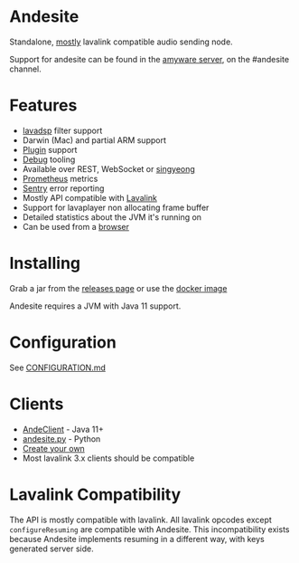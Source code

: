 # Andesite

Standalone, [mostly](#lavalink-compatibility) lavalink compatible audio sending node.

Support for andesite can be found in the [amyware server](https://discord.gg/PVzMmea), 
on the #andesite channel.

# Features

- [lavadsp](https://github.com/natanbc/lavadsp) filter support
- Darwin (Mac) and partial ARM support
- [Plugin](https://github.com/natanbc/andesite-node/blob/master/PLUGINS.md) support
- [Debug](https://github.com/natanbc/andesite-node/blob/master/DEBUGGING.md) tooling
- Available over REST, WebSocket or [singyeong](https://github.com/queer/singyeong)
- [Prometheus](https://prometheus.io) metrics
- [Sentry](https://sentry.io) error reporting
- Mostly API compatible with [Lavalink](https://github.com/Frederikam/Lavalink)
- Support for lavaplayer non allocating frame buffer
- Detailed statistics about the JVM it's running on
- Can be used from a [browser](https://github.com/natanbc/andesite-node/blob/master/API.md#browser)

# Installing

Grab a jar from the [releases page](https://github.com/natanbc/andesite-node/releases)
or use the [docker image](https://hub.docker.com/r/natanbc/andesite)

Andesite requires a JVM with Java 11 support.

# Configuration

See [CONFIGURATION.md](https://github.com/natanbc/andesite-node/blob/master/CONFIGURATION.md)

# Clients

- [AndeClient](https://github.com/arudiscord/andeclient) - Java 11+
- [andesite.py](https://github.com/gieseladev/andesite.py) - Python
- [Create your own](https://github.com/natanbc/andesite-node/blob/master/API.md)
- Most lavalink 3.x clients should be compatible

# Lavalink Compatibility

The API is mostly compatible with lavalink. All lavalink opcodes except `configureResuming`
are compatible with Andesite. This incompatibility exists because Andesite implements resuming
in a different way, with keys generated server side.

